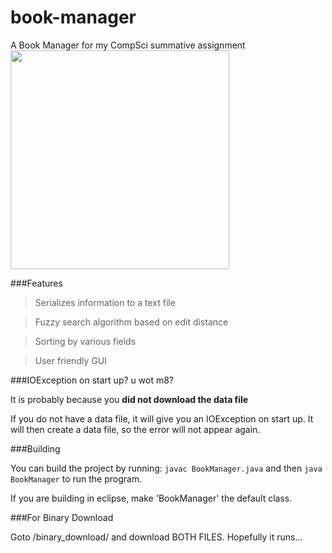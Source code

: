 # book-manager
A Book Manager for my CompSci summative assignment<br>
<img src="https://raw.githubusercontent.com/jimthenerd/book-manager/master/bookmanager.png" width="350">

###Features

> Serializes information to a text file

> Fuzzy search algorithm based on edit distance

> Sorting by various fields

> User friendly GUI

###IOException on start up? u wot m8?

It is probably because you <b> did not download the data file </b>

If you do not have a data file, it will give you an IOException on
start up. It will then create a data file, so the error will not
appear again. 

###Building

You can build the project by running:
  `javac BookManager.java` and then 
  `java BookManager` to run the program.
  
If you are building in eclipse, make 'BookManager' the default class.

###For Binary Download

Goto /binary_download/ and download BOTH FILES. Hopefully it runs...
